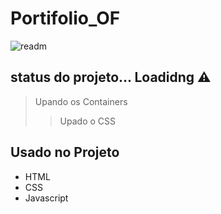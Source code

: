 # Portifolio_OF
![readm](https://github.com/brunocruuz/Portifolio_OF/assets/86859345/962b2f57-0b28-4cf5-946a-43ccf0de67b9)

## status do projeto... Loadidng ⚠️
> Upando os Containers
>> Upado o CSS

## Usado no Projeto
+ HTML
+ CSS
+ Javascript

